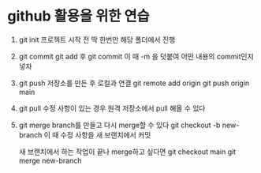 # github 활용을 위한 연습

1. git init
   프로젝트 시작 전 딱 한번만 해당 폴더에서 진행

2. git commit
   git add 후 git commit
   이 때 -m 을 덧붙여 어떤 내용의 commit인지 넣자

3. git push
   저장소를 만든 후 로컬과 연결
   git remote add origin <url>
   git push origin main

4. git pull
   수정 사항이 있는 경우 원격 저장소에서 pull 해올 수 있다

5. git merge
   branch를 만들고 다시 merge할 수 있다
   git checkout -b new-branch
   이 때 수정 사항을 새 브랜치에서 커밋

   새 브랜치에서 하는 작업이 끝나 merge하고 싶다면
   git checkout main
   git merge new-branch
